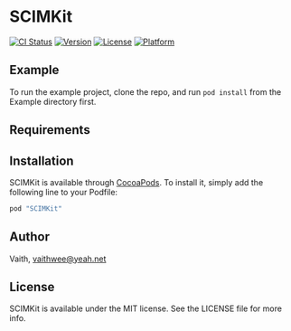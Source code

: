 # SCIMKit

[![CI Status](http://img.shields.io/travis/Vaith/SCIMKit.svg?style=flat)](https://travis-ci.org/Vaith/SCIMKit)
[![Version](https://img.shields.io/cocoapods/v/SCIMKit.svg?style=flat)](http://cocoapods.org/pods/SCIMKit)
[![License](https://img.shields.io/cocoapods/l/SCIMKit.svg?style=flat)](http://cocoapods.org/pods/SCIMKit)
[![Platform](https://img.shields.io/cocoapods/p/SCIMKit.svg?style=flat)](http://cocoapods.org/pods/SCIMKit)

## Example

To run the example project, clone the repo, and run `pod install` from the Example directory first.

## Requirements

## Installation

SCIMKit is available through [CocoaPods](http://cocoapods.org). To install
it, simply add the following line to your Podfile:

```ruby
pod "SCIMKit"
```

## Author

Vaith, vaithwee@yeah.net

## License

SCIMKit is available under the MIT license. See the LICENSE file for more info.
